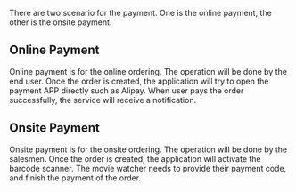 There are two scenario for the payment. One is the online payment, the other is the onsite payment.

## Online Payment
Online payment is for the online ordering. The operation will be done by the end user.
Once the order is created, the application will try to open the payment APP directly such as Alipay.
When user pays the order successfully, the service will receive a notification.

## Onsite Payment
Onsite payment is for the onsite ordering. The operation will be done by the salesmen.
Once the order is created, the application will activate the barcode scanner.
The movie watcher needs to provide their payment code, and finish the payment of the order.